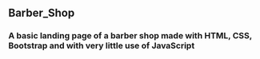 ## Barber_Shop
### A basic landing page of a barber shop made with HTML, CSS, Bootstrap and with very little use of JavaScript
